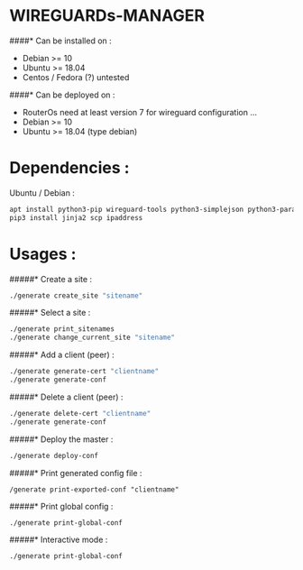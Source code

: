 # WIREGUARDs-MANAGER

####* Can be installed on  :
* Debian >= 10 
* Ubuntu >= 18.04
* Centos / Fedora (?) untested

####* Can be deployed on  :

* RouterOs need at least version 7 for wireguard configuration ...
* Debian >= 10
* Ubuntu >= 18.04 (type debian)

# Dependencies :
Ubuntu / Debian :
```bash
apt install python3-pip wireguard-tools python3-simplejson python3-paramiko
pip3 install jinja2 scp ipaddress
```

# Usages :
#####* Create a site :
```bash
./generate create_site "sitename"
```

#####* Select a site :
```bash
./generate print_sitenames
./generate change_current_site "sitename"
```

#####* Add a client (peer) :
```bash
./generate generate-cert "clientname"
./generate generate-conf
```

#####* Delete a client (peer) :
```bash
./generate delete-cert "clientname"
./generate generate-conf
```

#####* Deploy the master :
```bash
./generate deploy-conf
```

#####* Print generated config file :
```
/generate print-exported-conf "clientname"
```

#####* Print global config :
```bash
./generate print-global-conf
```

#####* Interactive mode :
```bash
./generate print-global-conf
```